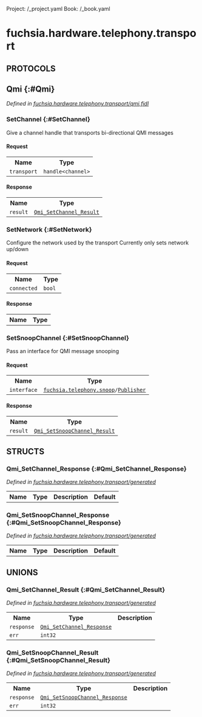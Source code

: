 Project: /_project.yaml
Book: /_book.yaml

# fuchsia.hardware.telephony.transport


## **PROTOCOLS**

## Qmi {:#Qmi}
*Defined in [fuchsia.hardware.telephony.transport/qmi.fidl](https://fuchsia.googlesource.com/fuchsia/+/master/zircon/system/fidl/fuchsia-hardware-telephony-transport/qmi.fidl#11)*


### SetChannel {:#SetChannel}

 Give a channel handle that transports bi-directional QMI messages

#### Request
<table>
    <tr><th>Name</th><th>Type</th></tr>
    <tr>
            <td><code>transport</code></td>
            <td>
                <code>handle&lt;channel&gt;</code>
            </td>
        </tr></table>


#### Response
<table>
    <tr><th>Name</th><th>Type</th></tr>
    <tr>
            <td><code>result</code></td>
            <td>
                <code><a class='link' href='#Qmi_SetChannel_Result'>Qmi_SetChannel_Result</a></code>
            </td>
        </tr></table>

### SetNetwork {:#SetNetwork}

 Configure the network used by the transport
 Currently only sets network up/down

#### Request
<table>
    <tr><th>Name</th><th>Type</th></tr>
    <tr>
            <td><code>connected</code></td>
            <td>
                <code>bool</code>
            </td>
        </tr></table>


#### Response
<table>
    <tr><th>Name</th><th>Type</th></tr>
    </table>

### SetSnoopChannel {:#SetSnoopChannel}

 Pass an interface for QMI message snooping

#### Request
<table>
    <tr><th>Name</th><th>Type</th></tr>
    <tr>
            <td><code>interface</code></td>
            <td>
                <code><a class='link' href='../fuchsia.telephony.snoop/index.html'>fuchsia.telephony.snoop</a>/<a class='link' href='../fuchsia.telephony.snoop/index.html#Publisher'>Publisher</a></code>
            </td>
        </tr></table>


#### Response
<table>
    <tr><th>Name</th><th>Type</th></tr>
    <tr>
            <td><code>result</code></td>
            <td>
                <code><a class='link' href='#Qmi_SetSnoopChannel_Result'>Qmi_SetSnoopChannel_Result</a></code>
            </td>
        </tr></table>



## **STRUCTS**

### Qmi_SetChannel_Response {:#Qmi_SetChannel_Response}
*Defined in [fuchsia.hardware.telephony.transport/generated](https://fuchsia.googlesource.com/fuchsia/+/master/generated#2)*





<table>
    <tr><th>Name</th><th>Type</th><th>Description</th><th>Default</th></tr>
</table>

### Qmi_SetSnoopChannel_Response {:#Qmi_SetSnoopChannel_Response}
*Defined in [fuchsia.hardware.telephony.transport/generated](https://fuchsia.googlesource.com/fuchsia/+/master/generated#11)*





<table>
    <tr><th>Name</th><th>Type</th><th>Description</th><th>Default</th></tr>
</table>







## **UNIONS**

### Qmi_SetChannel_Result {:#Qmi_SetChannel_Result}
*Defined in [fuchsia.hardware.telephony.transport/generated](https://fuchsia.googlesource.com/fuchsia/+/master/generated#5)*


<table>
    <tr><th>Name</th><th>Type</th><th>Description</th></tr><tr>
            <td><code>response</code></td>
            <td>
                <code><a class='link' href='#Qmi_SetChannel_Response'>Qmi_SetChannel_Response</a></code>
            </td>
            <td></td>
        </tr><tr>
            <td><code>err</code></td>
            <td>
                <code>int32</code>
            </td>
            <td></td>
        </tr></table>

### Qmi_SetSnoopChannel_Result {:#Qmi_SetSnoopChannel_Result}
*Defined in [fuchsia.hardware.telephony.transport/generated](https://fuchsia.googlesource.com/fuchsia/+/master/generated#14)*


<table>
    <tr><th>Name</th><th>Type</th><th>Description</th></tr><tr>
            <td><code>response</code></td>
            <td>
                <code><a class='link' href='#Qmi_SetSnoopChannel_Response'>Qmi_SetSnoopChannel_Response</a></code>
            </td>
            <td></td>
        </tr><tr>
            <td><code>err</code></td>
            <td>
                <code>int32</code>
            </td>
            <td></td>
        </tr></table>







